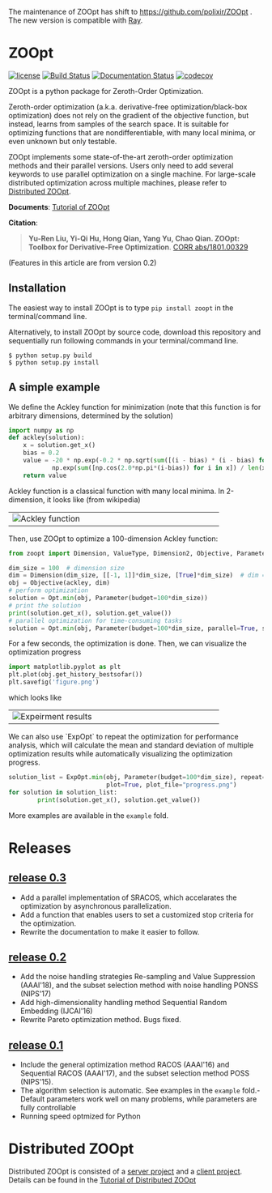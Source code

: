 The maintenance of ZOOpt has shift to https://github.com/polixir/ZOOpt . The new version is compatible with [Ray](https://github.com/ray-project/ray).

# ZOOpt

[![license](https://img.shields.io/github/license/mashape/apistatus.svg?maxAge=2592000)](https://github.com/eyounx/ZOOpt/blob/master/LICENSE.txt) [![Build Status](https://www.travis-ci.org/eyounx/ZOOpt.svg?branch=master)](https://www.travis-ci.org/eyounx/ZOOpt) [![Documentation Status](https://readthedocs.org/projects/zoopt/badge/?version=latest)](https://zoopt.readthedocs.io/en/latest/?badge=latest) [![codecov](https://codecov.io/gh/AlexLiuyuren/ZOOpt/branch/master/graph/badge.svg)](https://codecov.io/gh/AlexLiuyuren/ZOOpt)

ZOOpt is a python package for Zeroth-Order Optimization. 

Zeroth-order optimization (a.k.a. derivative-free optimization/black-box optimization) does not rely on the gradient of the objective function, but instead, learns from samples of the search space. It is suitable for optimizing functions that are nondifferentiable, with many local minima, or even unknown but only testable.

ZOOpt implements some state-of-the-art zeroth-order optimization methods and their parallel versions. Users only need to add several keywords to use parallel optimization on a single machine. For large-scale distributed optimization across multiple machines, please refer to [Distributed ZOOpt](https://github.com/eyounx/ZOOsrv).  

**Documents**: [Tutorial of ZOOpt](http://zoopt.readthedocs.io/en/latest/index.html)

**Citation**: 

> **Yu-Ren Liu, Yi-Qi Hu, Hong Qian, Yang Yu, Chao Qian. ZOOpt: Toolbox for Derivative-Free Optimization**. [CORR abs/1801.00329](https://arxiv.org/abs/1801.00329)

(Features in this article are from version 0.2)

## Installation 

The easiest way to install ZOOpt is to type `pip install zoopt` in the terminal/command line.

Alternatively, to install ZOOpt by source code, download this repository and sequentially run following commands in your terminal/command line.

```
$ python setup.py build
$ python setup.py install
```

## A simple example

We define the Ackley function for minimization (note that this function is for arbitrary dimensions, determined by the solution)

```python
import numpy as np
def ackley(solution):
    x = solution.get_x()
    bias = 0.2
    value = -20 * np.exp(-0.2 * np.sqrt(sum([(i - bias) * (i - bias) for i in x]) / len(x))) - \
            np.exp(sum([np.cos(2.0*np.pi*(i-bias)) for i in x]) / len(x)) + 20.0 + np.e
    return value
```

Ackley function is a classical function with many local minima. In 2-dimension, it looks like (from wikipedia)

<table border=0><tr><td width="400px"><img src="https://upload.wikimedia.org/wikipedia/commons/thumb/9/98/Ackley%27s_function.pdf/page1-400px-Ackley%27s_function.pdf.jpg" alt="Ackley function"/></td></tr></table>
 Then, use ZOOpt to optimize a 100-dimension Ackley function:

```python
from zoopt import Dimension, ValueType, Dimension2, Objective, Parameter, Opt, ExpOpt

dim_size = 100  # dimension size
dim = Dimension(dim_size, [[-1, 1]]*dim_size, [True]*dim_size)  # dim = Dimension2([(ValueType.CONTINUOUS, [-1, 1], 1e-6)]*dim_size)
obj = Objective(ackley, dim)
# perform optimization
solution = Opt.min(obj, Parameter(budget=100*dim_size))
# print the solution
print(solution.get_x(), solution.get_value())
# parallel optimization for time-consuming tasks
solution = Opt.min(obj, Parameter(budget=100*dim_size, parallel=True, server_num=3))
```

For a few seconds, the optimization is done. Then, we can visualize the optimization progress

```python
import matplotlib.pyplot as plt
plt.plot(obj.get_history_bestsofar())
plt.savefig('figure.png')
```

which looks like

<table border=0><tr><td width="400px"><img src="https://github.com/eyounx/ZOOpt/blob/dev/img/quick_start.png?raw=true" alt="Expeirment results"/></td></tr></table>
We can also use `ExpOpt` to repeat the optimization for performance analysis, which will calculate the mean and standard deviation of multiple optimization results while automatically visualizing the optimization progress.

```python
solution_list = ExpOpt.min(obj, Parameter(budget=100*dim_size), repeat=3,
                           plot=True, plot_file="progress.png")
for solution in solution_list:
		print(solution.get_x(), solution.get_value())

```

More examples are available in the `example` fold.

# Releases

## [release 0.3](https://github.com/eyounx/ZOOpt/releases/tag/v0.3)

- Add a parallel implementation of SRACOS, which accelarates the optimization by asynchronous parallelization.
- Add a function that enables users to set  a customized stop criteria for the optimization.
- Rewrite the documentation to make it easier to follow.

## [release 0.2](https://github.com/eyounx/ZOOpt/releases/tag/v0.2.1)

- Add the noise handling strategies Re-sampling and Value Suppression (AAAI'18), and the subset selection method with noise handling PONSS (NIPS'17)
- Add high-dimensionality handling method Sequential Random Embedding (IJCAI'16) 
- Rewrite Pareto optimization method. Bugs fixed.

## [release 0.1](https://github.com/eyounx/ZOOpt/releases/tag/v0.1)

- Include the general optimization method RACOS (AAAI'16) and Sequential RACOS (AAAI'17), and the subset selection method POSS (NIPS'15).
- The algorithm selection is automatic. See examples in the `example` fold.- Default parameters work well on many problems, while parameters are fully controllable
- Running speed optmized for Python

# Distributed ZOOpt

Distributed ZOOpt is consisted of a [server project](https://github.com/eyounx/ZOOsrv) and a [client project](https://github.com/eyounx/ZOOclient.jl). Details can be found in the [Tutorial of Distributed ZOOpt](http://zoopt.readthedocs.io/en/latest/Tutorial%20of%20Distributed%20ZOOpt.html)


